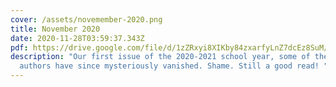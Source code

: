 ```yaml
---
cover: /assets/novemember-2020.png
title: November 2020
date: 2020-11-28T03:59:37.343Z
pdf: https://drive.google.com/file/d/1zZRxyi8XIKby84zxarfyLnZ7dcEz8SuM/view?usp=sharing
description: "Our first issue of the 2020-2021 school year, some of these
  authors have since mysteriously vanished. Shame. Still a good read! "
---
```

